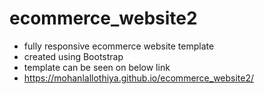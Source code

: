# ecommerce_website2

- fully responsive ecommerce website template
- created using Bootstrap
- template can be seen on below link
- https://mohanlallothiya.github.io/ecommerce_website2/
